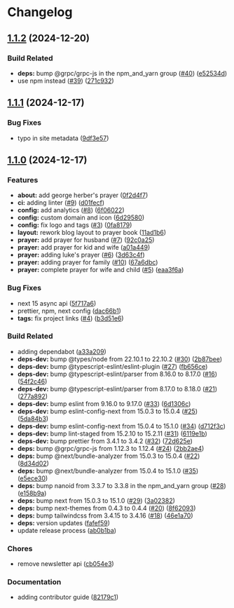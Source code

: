 # Changelog

## [1.1.2](https://github.com/schwannden/prayer-blog/compare/v1.1.1...v1.1.2) (2024-12-20)


### Build Related

* **deps:** bump @grpc/grpc-js in the npm_and_yarn group ([#40](https://github.com/schwannden/prayer-blog/issues/40)) ([e52534d](https://github.com/schwannden/prayer-blog/commit/e52534d260a6bdaaf86273834d77148efff52656))
* use npm instead ([#39](https://github.com/schwannden/prayer-blog/issues/39)) ([271c932](https://github.com/schwannden/prayer-blog/commit/271c9321d6169167380e2d259eb711d3758109b2))

## [1.1.1](https://github.com/schwannden/prayer-blog/compare/v1.1.0...v1.1.1) (2024-12-17)

### Bug Fixes

- typo in site metadata ([9df3e57](https://github.com/schwannden/prayer-blog/commit/9df3e57033c0f8edb906737ae64bc95af57f35a8))

## [1.1.0](https://github.com/schwannden/prayer-blog/compare/v1.0.0...v1.1.0) (2024-12-17)

### Features

- **about:** add george herber's prayer ([0f2d4f7](https://github.com/schwannden/prayer-blog/commit/0f2d4f71c8788c965b8c1f413224873689058621))
- **ci:** adding linter ([#9](https://github.com/schwannden/prayer-blog/issues/9)) ([d01fecf](https://github.com/schwannden/prayer-blog/commit/d01fecfe85a9b2f4d9d36e3eb99c5ac3beb9a842))
- **config:** add analytics ([#8](https://github.com/schwannden/prayer-blog/issues/8)) ([6f06022](https://github.com/schwannden/prayer-blog/commit/6f06022cb881dff0a330ad417251e867d1b2f005))
- **config:** custom domain and icon ([6d29580](https://github.com/schwannden/prayer-blog/commit/6d29580b69f8495a4531ab470421f7bc9cdd62d2))
- **config:** fix logo and tags ([#3](https://github.com/schwannden/prayer-blog/issues/3)) ([0fa8179](https://github.com/schwannden/prayer-blog/commit/0fa8179a4117e617cb41f423a92cd3f5a7fe2ff2))
- **layout:** rework blog layout to prayer book ([11ad1b6](https://github.com/schwannden/prayer-blog/commit/11ad1b65a9a1ceb561db36c045dc82388a4fa99c))
- **prayer:** add prayer for husband ([#7](https://github.com/schwannden/prayer-blog/issues/7)) ([92c0a25](https://github.com/schwannden/prayer-blog/commit/92c0a2586b619c1dc9b5488addb7b55fdcb44c8e))
- **prayer:** add prayer for kid and wife ([a01a449](https://github.com/schwannden/prayer-blog/commit/a01a4495c7a9e367abb1b4d4fb7fb0c72255b759))
- **prayer:** adding luke's prayer ([#6](https://github.com/schwannden/prayer-blog/issues/6)) ([3d63c4f](https://github.com/schwannden/prayer-blog/commit/3d63c4f3eb8b2bc3939c2b63611c15bd108ab4bc))
- **prayer:** adding prayer for family ([#10](https://github.com/schwannden/prayer-blog/issues/10)) ([67a6dbc](https://github.com/schwannden/prayer-blog/commit/67a6dbc1fedcd97a106660597ab482e4357bb7b4))
- **prayer:** complete prayer for wife and child ([#5](https://github.com/schwannden/prayer-blog/issues/5)) ([eaa3f6a](https://github.com/schwannden/prayer-blog/commit/eaa3f6a7929062ddfa91b053d4c3d8af6fe2a019))

### Bug Fixes

- next 15 async api ([5f717a6](https://github.com/schwannden/prayer-blog/commit/5f717a66662144980ff9267b3ae6f930d5a0a5d7))
- prettier, npm, next config ([dac66b1](https://github.com/schwannden/prayer-blog/commit/dac66b14acbc80a585684d2d4edb9b607f9ef620))
- **tags:** fix project links ([#4](https://github.com/schwannden/prayer-blog/issues/4)) ([b3d51e6](https://github.com/schwannden/prayer-blog/commit/b3d51e6100e280f6a652ffc9b9b90a1e66e4b1ed))

### Build Related

- adding dependabot ([a33a209](https://github.com/schwannden/prayer-blog/commit/a33a20967b75fd9778ea6809d76d9c2013846f29))
- **deps-dev:** bump @types/node from 22.10.1 to 22.10.2 ([#30](https://github.com/schwannden/prayer-blog/issues/30)) ([2b87bee](https://github.com/schwannden/prayer-blog/commit/2b87bee01d524e2b3ddfe2406959456b07d21a1a))
- **deps-dev:** bump @typescript-eslint/eslint-plugin ([#27](https://github.com/schwannden/prayer-blog/issues/27)) ([fb656ce](https://github.com/schwannden/prayer-blog/commit/fb656cee6162b45037558763377bb71c04d8940b))
- **deps-dev:** bump @typescript-eslint/parser from 8.16.0 to 8.17.0 ([#16](https://github.com/schwannden/prayer-blog/issues/16)) ([54f2c46](https://github.com/schwannden/prayer-blog/commit/54f2c46f0782f094987806e64abd5713ee1eac08))
- **deps-dev:** bump @typescript-eslint/parser from 8.17.0 to 8.18.0 ([#21](https://github.com/schwannden/prayer-blog/issues/21)) ([277a892](https://github.com/schwannden/prayer-blog/commit/277a89213f3fa1e7bc86ba6bd7ce49521ee963c9))
- **deps-dev:** bump eslint from 9.16.0 to 9.17.0 ([#33](https://github.com/schwannden/prayer-blog/issues/33)) ([6d1306c](https://github.com/schwannden/prayer-blog/commit/6d1306cfb9ea25c26359fe91b07861437b45be88))
- **deps-dev:** bump eslint-config-next from 15.0.3 to 15.0.4 ([#25](https://github.com/schwannden/prayer-blog/issues/25)) ([5da84b3](https://github.com/schwannden/prayer-blog/commit/5da84b3aa6846c4d9e84bef7a2bd6d759d1c8bd8))
- **deps-dev:** bump eslint-config-next from 15.0.4 to 15.1.0 ([#34](https://github.com/schwannden/prayer-blog/issues/34)) ([d712f3c](https://github.com/schwannden/prayer-blog/commit/d712f3ca21bba53ffca3a4e3c78ff5c19d92519c))
- **deps-dev:** bump lint-staged from 15.2.10 to 15.2.11 ([#31](https://github.com/schwannden/prayer-blog/issues/31)) ([6119e1b](https://github.com/schwannden/prayer-blog/commit/6119e1b31810e4ce020abe0a3fc93264559e46a9))
- **deps-dev:** bump prettier from 3.4.1 to 3.4.2 ([#32](https://github.com/schwannden/prayer-blog/issues/32)) ([72d625e](https://github.com/schwannden/prayer-blog/commit/72d625ede1bd334e95cdbac8db22499c63c915a8))
- **deps:** bump @grpc/grpc-js from 1.12.3 to 1.12.4 ([#24](https://github.com/schwannden/prayer-blog/issues/24)) ([2bb2ae4](https://github.com/schwannden/prayer-blog/commit/2bb2ae4bb13bbec37010e05561a685e01ca48365))
- **deps:** bump @next/bundle-analyzer from 15.0.3 to 15.0.4 ([#22](https://github.com/schwannden/prayer-blog/issues/22)) ([8d34d02](https://github.com/schwannden/prayer-blog/commit/8d34d0252ffee60cd04c3c3f04ac08a479959421))
- **deps:** bump @next/bundle-analyzer from 15.0.4 to 15.1.0 ([#35](https://github.com/schwannden/prayer-blog/issues/35)) ([e5ece30](https://github.com/schwannden/prayer-blog/commit/e5ece302f6a8371b78d71b8c7a9c6e81a692bc4c))
- **deps:** bump nanoid from 3.3.7 to 3.3.8 in the npm_and_yarn group ([#28](https://github.com/schwannden/prayer-blog/issues/28)) ([e158b9a](https://github.com/schwannden/prayer-blog/commit/e158b9a32cb0ac80fa0eb7dae62f85f4a9ecc97d))
- **deps:** bump next from 15.0.3 to 15.1.0 ([#29](https://github.com/schwannden/prayer-blog/issues/29)) ([3a02382](https://github.com/schwannden/prayer-blog/commit/3a0238262fd4bf98182d3dc5f72af33d634e9586))
- **deps:** bump next-themes from 0.4.3 to 0.4.4 ([#20](https://github.com/schwannden/prayer-blog/issues/20)) ([8f62093](https://github.com/schwannden/prayer-blog/commit/8f620937b07015c9dd1944d04b658832eb07f215))
- **deps:** bump tailwindcss from 3.4.15 to 3.4.16 ([#18](https://github.com/schwannden/prayer-blog/issues/18)) ([46e1a70](https://github.com/schwannden/prayer-blog/commit/46e1a7073e9dffa4772baea59a06cfdf9d94817c))
- **deps:** version updates ([fafef59](https://github.com/schwannden/prayer-blog/commit/fafef59ed653b16b57a78d5f0dc380d957b103f6))
- update release process ([ab0b1ba](https://github.com/schwannden/prayer-blog/commit/ab0b1babedd48bf1a6a0deb18de3ba46deac5f6c))

### Chores

- remove newsletter api ([cb054e3](https://github.com/schwannden/prayer-blog/commit/cb054e3c08b575ecd1cfb22714cf86d81d65e2ac))

### Documentation

- adding contributor guide ([82179c1](https://github.com/schwannden/prayer-blog/commit/82179c1abcc039eb383d99220c22fb1653314898))
